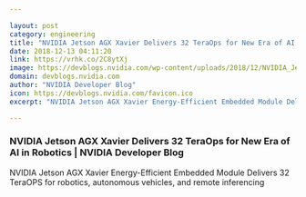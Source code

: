 ```yaml
---

layout: post
category: engineering
title: "NVIDIA Jetson AGX Xavier Delivers 32 TeraOps for New Era of AI in Robotics"
date: 2018-12-13 04:11:20
link: https://vrhk.co/2C8ytXj
image: https://devblogs.nvidia.com/wp-content/uploads/2018/12/NVIDIA_Jetson-Xavier_RobotKV_PRESS_1600-HR.jpg
domain: devblogs.nvidia.com
author: "NVIDIA Developer Blog"
icon: https://devblogs.nvidia.com/favicon.ico
excerpt: "NVIDIA Jetson AGX Xavier Energy-Efficient Embedded Module Delivers 32 TeraOPS for robotics, autonomous vehicles, and remote inferencing"

---
```


### NVIDIA Jetson AGX Xavier Delivers 32 TeraOps for New Era of AI in Robotics | NVIDIA Developer Blog

NVIDIA Jetson AGX Xavier Energy-Efficient Embedded Module Delivers 32 TeraOPS for robotics, autonomous vehicles, and remote inferencing
